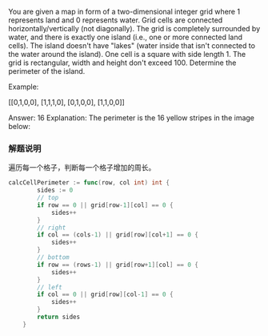 You are given a map in form of a two-dimensional integer grid where 1 represents land and 0 represents water. Grid cells are connected horizontally/vertically (not diagonally). The grid is completely surrounded by water, and there is exactly one island (i.e., one or more connected land cells). The island doesn't have "lakes" (water inside that isn't connected to the water around the island). One cell is a square with side length 1. The grid is rectangular, width and height don't exceed 100. Determine the perimeter of the island.

Example:

[[0,1,0,0],
 [1,1,1,0],
 [0,1,0,0],
 [1,1,0,0]]

Answer: 16
Explanation: The perimeter is the 16 yellow stripes in the image below:


### 解题说明

遍历每一个格子，判断每一个格子增加的周长。

```go
calcCellPerimeter := func(row, col int) int {
		sides := 0
		// top
		if row == 0 || grid[row-1][col] == 0 {
			sides++
		}
		// right
		if col == (cols-1) || grid[row][col+1] == 0 {
			sides++
		}
		// bottom
		if row == (rows-1) || grid[row+1][col] == 0 {
			sides++
		}
		// left
		if col == 0 || grid[row][col-1] == 0 {
			sides++
		}
		return sides
	}
```